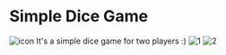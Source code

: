 # Simple Dice Game


![icon](https://user-images.githubusercontent.com/48160945/148249895-d1c7108a-cadb-4de0-a2ca-b51c21901b9e.png)
It's a simple  dice game for two players :)
![1](https://user-images.githubusercontent.com/48160945/148261243-b06326bf-1e0b-4325-aabf-798ebe0cc7eb.png)
![2](https://user-images.githubusercontent.com/48160945/148261247-b19c3162-0c47-408a-aefa-b267f5ea860a.png)


